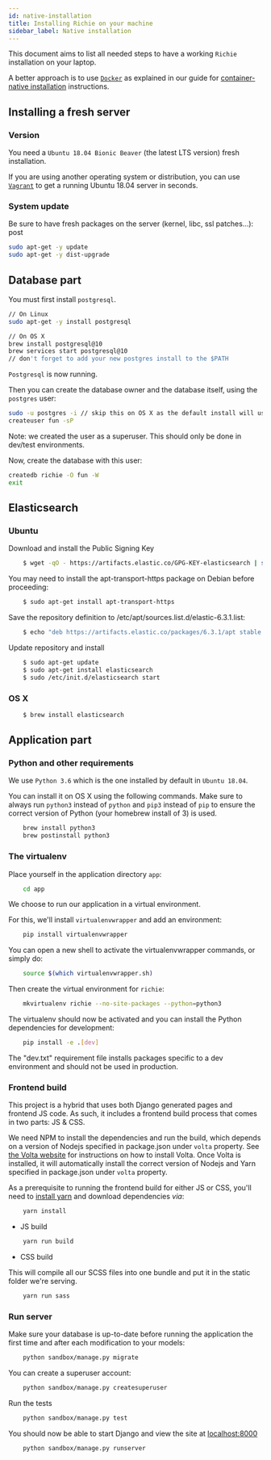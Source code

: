 ```yaml
---
id: native-installation
title: Installing Richie on your machine
sidebar_label: Native installation
---
```


This document aims to list all needed steps to have a working `Richie`
installation on your laptop.

A better approach is to use [`Docker`](https://docs.docker.com) as explained in
our guide for [container-native installation](installation.md) instructions.

## Installing a fresh server

### Version

You need a `Ubuntu 18.04 Bionic Beaver` (the latest LTS version) fresh
installation.

If you are using another operating system or distribution, you can use
[`Vagrant`](https://docs.vagrantup.com/v2/getting-started/index.html) to get a
running Ubuntu 18.04 server in seconds.

### System update

Be sure to have fresh packages on the server (kernel, libc, ssl patches...):
post

```sh
sudo apt-get -y update
sudo apt-get -y dist-upgrade
```

## Database part

You must first install `postgresql`.

```sh
// On Linux
sudo apt-get -y install postgresql

// On OS X
brew install postgresql@10
brew services start postgresql@10
// don't forget to add your new postgres install to the $PATH
```

`Postgresql` is now running.

Then you can create the database owner and the database itself, using the
`postgres` user:

```sh
sudo -u postgres -i // skip this on OS X as the default install will use your local user
createuser fun -sP
```

Note: we created the user as a superuser. This should only be done in dev/test
environments.

Now, create the database with this user:

```sh
createdb richie -O fun -W
exit
```

## Elasticsearch

### Ubuntu

Download and install the Public Signing Key

```bash
    $ wget -qO - https://artifacts.elastic.co/GPG-KEY-elasticsearch | sudo apt-key add -
```

You may need to install the apt-transport-https package on Debian before
proceeding:

```bash
    $ sudo apt-get install apt-transport-https
```

Save the repository definition to /etc/apt/sources.list.d/elastic-6.3.1.list:

```bash
    $ echo "deb https://artifacts.elastic.co/packages/6.3.1/apt stable main" | sudo tee -a /etc/apt/sources.list.d/elastic-6.3.1.list
```

Update repository and install

```bash
    $ sudo apt-get update
    $ sudo apt-get install elasticsearch
    $ sudo /etc/init.d/elasticsearch start
```

### OS X

```bash
    $ brew install elasticsearch
```

## Application part

### Python and other requirements

We use `Python 3.6` which is the one installed by default in `Ubuntu 18.04`.

You can install it on OS X using the following commands. Make sure to always run
`python3` instead of `python` and `pip3` instead of `pip` to ensure the correct
version of Python (your homebrew install of 3) is used.

```bash
    brew install python3
    brew postinstall python3
```

### The virtualenv

Place yourself in the application directory `app`:

```bash
    cd app
```

We choose to run our application in a virtual environment.

For this, we'll install `virtualenvwrapper` and add an environment:

```bash
    pip install virtualenvwrapper
```

You can open a new shell to activate the virtualenvwrapper commands, or simply
do:

```bash
    source $(which virtualenvwrapper.sh)
```

Then create the virtual environment for `richie`:

```bash
    mkvirtualenv richie --no-site-packages --python=python3
```

The virtualenv should now be activated and you can install the Python
dependencies for development:

```bash
    pip install -e .[dev]
```

The "dev.txt" requirement file installs packages specific to a dev environment
and should not be used in production.

### Frontend build

This project is a hybrid that uses both Django generated pages and frontend JS
code. As such, it includes a frontend build process that comes in two parts: JS
& CSS.

We need NPM to install the dependencies and run the build, which depends on a
version of Nodejs specified in package.json under `volta` property. See [the
Volta website](https://volta.sh/) for instructions on how to install Volta.
Once Volta is installed, it will automatically install the correct version of
Nodejs and Yarn specified in package.json under `volta` property.

As a prerequisite to running the frontend build for either JS or CSS, you'll
need to [install yarn](https://yarnpkg.com/lang/en/docs/install/) and download
dependencies _via_:

```bash
    yarn install
```

- JS build

```bash
    yarn run build
```

- CSS build

This will compile all our SCSS files into one bundle and put it in the static
folder we're serving.

```bash
    yarn run sass
```

### Run server

Make sure your database is up-to-date before running the application the first
time and after each modification to your models:

```bash
    python sandbox/manage.py migrate
```

You can create a superuser account:

```bash
    python sandbox/manage.py createsuperuser
```

Run the tests

```bash
    python sandbox/manage.py test
```

You should now be able to start Django and view the site at
[localhost:8000](http://localhost:8000)

```bash
    python sandbox/manage.py runserver
```
